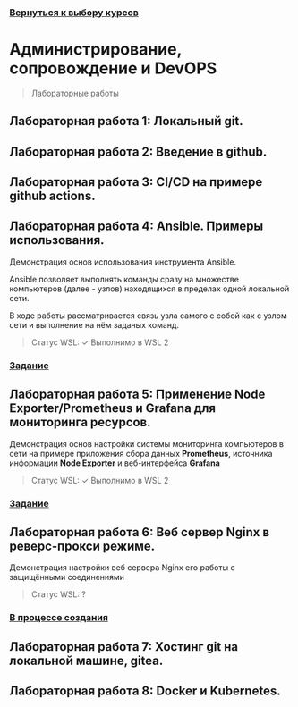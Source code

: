 ### [Вернуться к выбору курсов](../README.md)

#  Администрирование, сопровождение и DevOPS

> Лабораторные работы

## Лабораторная работа 1: Локальный git.

## Лабораторная работа 2: Введение в github.

## Лабораторная работа 3: CI/CD на примере github actions.

## Лабораторная работа 4: Ansible. Примеры использования.

Демонстрация основ использования инструмента Ansible.

Ansible позволяет выполнять команды сразу на множестве компьютеров (далее - узлов) находящихся в пределах одной локальной сети.

В ходе работы рассматривается связь узла самого с собой как с узлом сети и выполнение на нём заданых команд.

> Статус WSL: ✓ Выполнимо в WSL 2

### [Задание](./Lab4/Lab4.md)

## Лабораторная работа 5: Применение Node Exporter/Prometheus и Grafana для мониторинга ресурсов.

Демонстрация основ настройки системы мониторинга компьютеров в сети на примере приложения сбора данных __Prometheus__, источника информации __Node Exporter__ и веб-интерфейса __Grafana__

> Статус WSL: ✓ Выполнимо в WSL 2

### [Задание](./Lab5/Lab5.md)

## Лабораторная работа 6: Веб сервер Nginx в реверс-прокси режиме.

Демонстрация настройки веб сервера Nginx его работы с защищёнными соединениями

> Статус WSL: ?

### [В процессе создания](./Lab6/Lab6.md)

## Лабораторная работа 7: Хостинг git на локальной машине, gitea.

## Лабораторная работа 8: Docker и Kubernetes.
